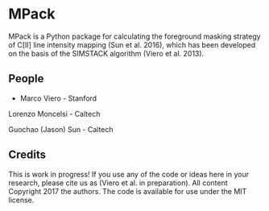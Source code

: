 # MPack

MPack is a Python package for calculating the foreground masking strategy of C[II] line intensity mapping (Sun et al. 2016), which has been developed on the basis of the SIMSTACK algorithm (Viero et al. 2013). 

## People
- Marco Viero - Stanford 

Lorenzo Moncelsi - Caltech

Guochao (Jason) Sun - Caltech

## Credits
This is work in progress! If you use any of the code or ideas here in your research, please cite us as (Viero et al. in preparation).
All content Copyright 2017 the authors. The code is available for use under the MIT license.
